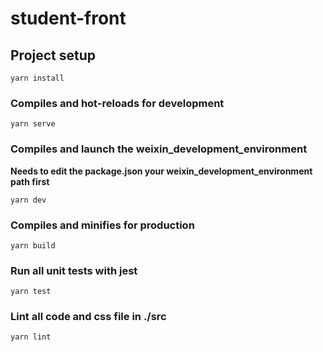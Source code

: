 # student-front

## Project setup
```
yarn install
```

### Compiles and hot-reloads for development
```
yarn serve
```

### Compiles and launch the weixin_development_environment
**Needs to edit the package.json your weixin_development_environment path first**

```
yarn dev
```

### Compiles and minifies for production
```
yarn build
```

### Run all unit tests with jest
```
yarn test
```

### Lint all code and css file in ./src

```
yarn lint
```